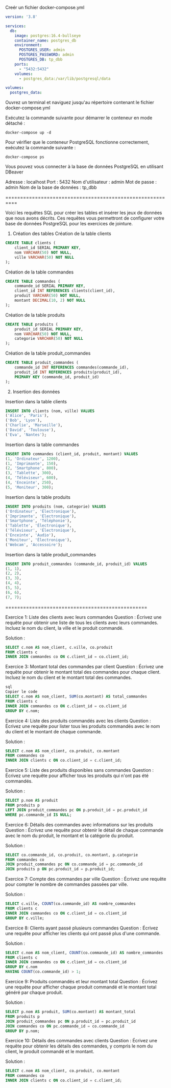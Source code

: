 
Creér un fichier docker-compose.yml

```yaml
version: '3.8'

services:
  db:
    image: postgres:16.4-bullseye
    container_name: postgres_db
    environment:
      POSTGRES_USER: admin
      POSTGRES_PASSWORD: admin
      POSTGRES_DB: tp_dbb
    ports:
      - "5432:5432"
    volumes:
      - postgres_data:/var/lib/postgresql/data

volumes:
  postgres_data:
```

Ouvrez un terminal et naviguez jusqu'au répertoire contenant le fichier docker-compose.yml

Exécutez la commande suivante pour démarrer le conteneur en mode détaché :

```console
docker-compose up -d
```

Pour vérifier que le conteneur PostgreSQL fonctionne correctement, exécutez la commande suivante :

```console
docker-compose ps
```

Vous pouvez vous connecter à la base de données PostgreSQL en utilisant DBeaver

Adresse : localhost
Port : 5432
Nom d'utilisateur : admin
Mot de passe : admin
Nom de la base de données : tp_dbb


==========================================================

Voici les requêtes SQL pour créer les tables et insérer les jeux de données que nous avons décrits. Ces requêtes vous permettront de configurer votre base de données PostgreSQL pour les exercices de jointure.

1. Création des tables
Création de la table clients
```sql
CREATE TABLE clients (
    client_id SERIAL PRIMARY KEY,
    nom VARCHAR(50) NOT NULL,
    ville VARCHAR(50) NOT NULL
);
```

Création de la table commandes

```sql
CREATE TABLE commandes (
    commande_id SERIAL PRIMARY KEY,
    client_id INT REFERENCES clients(client_id),
    produit VARCHAR(50) NOT NULL,
    montant DECIMAL(10, 2) NOT NULL
);
```
Création de la table produits

```sql
CREATE TABLE produits (
    produit_id SERIAL PRIMARY KEY,
    nom VARCHAR(50) NOT NULL,
    categorie VARCHAR(50) NOT NULL
);
```
Création de la table produit_commandes

```sql
CREATE TABLE produit_commandes (
    commande_id INT REFERENCES commandes(commande_id),
    produit_id INT REFERENCES produits(produit_id),
    PRIMARY KEY (commande_id, produit_id)
);
```

2. Insertion des données

Insertion dans la table clients

```sql
INSERT INTO clients (nom, ville) VALUES
('Alice', 'Paris'),
('Bob', 'Lyon'),
('Charlie', 'Marseille'),
('David', 'Toulouse'),
('Eva', 'Nantes');
```

Insertion dans la table commandes

```sql
INSERT INTO commandes (client_id, produit, montant) VALUES
(1, 'Ordinateur', 1200),
(1, 'Imprimante', 150),
(2, 'Smartphone', 800),
(3, 'Tablette', 300),
(4, 'Téléviseur', 600),
(4, 'Enceinte', 250),
(5, 'Moniteur', 300);
```

Insertion dans la table produits

```sql
INSERT INTO produits (nom, categorie) VALUES
('Ordinateur', 'Électronique'),
('Imprimante', 'Électronique'),
('Smartphone', 'Téléphonie'),
('Tablette', 'Électronique'),
('Téléviseur', 'Électronique'),
('Enceinte', 'Audio'),
('Moniteur', 'Électronique'),
('Webcam', 'Accessoire');
```

Insertion dans la table produit_commandes

```sql
INSERT INTO produit_commandes (commande_id, produit_id) VALUES
(1, 1),
(2, 2),
(3, 3),
(4, 4),
(5, 5),
(6, 6),
(7, 7);
```



================================================


Exercice 1: Liste des clients avec leurs commandes
Question : Écrivez une requête pour obtenir une liste de tous les clients avec leurs commandes. Incluez le nom du client, la ville et le produit commandé.

Solution :

```sql
SELECT c.nom AS nom_client, c.ville, co.produit
FROM clients c
INNER JOIN commandes co ON c.client_id = co.client_id;
```

Exercice 3: Montant total des commandes par client
Question : Écrivez une requête pour obtenir le montant total des commandes pour chaque client. Incluez le nom du client et le montant total des commandes.

```sql
sql
Copier le code
SELECT c.nom AS nom_client, SUM(co.montant) AS total_commandes
FROM clients c
INNER JOIN commandes co ON c.client_id = co.client_id
GROUP BY c.nom;
```

Exercice 4: Liste des produits commandés avec les clients
Question : Écrivez une requête pour lister tous les produits commandés avec le nom du client et le montant de chaque commande.

Solution :

```sql
SELECT c.nom AS nom_client, co.produit, co.montant
FROM commandes co
INNER JOIN clients c ON co.client_id = c.client_id;
```

Exercice 5: Liste des produits disponibles sans commandes
Question : Écrivez une requête pour afficher tous les produits qui n'ont pas été commandés.

Solution :

```sql
SELECT p.nom AS produit
FROM produits p
LEFT JOIN produit_commandes pc ON p.produit_id = pc.produit_id
WHERE pc.commande_id IS NULL;
```

Exercice 6: Détails des commandes avec informations sur les produits
Question : Écrivez une requête pour obtenir le détail de chaque commande avec le nom du produit, le montant et la catégorie du produit.

Solution :

```sql
SELECT co.commande_id, co.produit, co.montant, p.categorie
FROM commandes co
JOIN produit_commandes pc ON co.commande_id = pc.commande_id
JOIN produits p ON pc.produit_id = p.produit_id;
```

Exercice 7: Compte des commandes par ville
Question : Écrivez une requête pour compter le nombre de commandes passées par ville.

Solution :

```sql
SELECT c.ville, COUNT(co.commande_id) AS nombre_commandes
FROM clients c
INNER JOIN commandes co ON c.client_id = co.client_id
GROUP BY c.ville;
```

Exercice 8: Clients ayant passé plusieurs commandes
Question : Écrivez une requête pour afficher les clients qui ont passé plus d'une commande.

Solution :

```sql
SELECT c.nom AS nom_client, COUNT(co.commande_id) AS nombre_commandes
FROM clients c
INNER JOIN commandes co ON c.client_id = co.client_id
GROUP BY c.nom
HAVING COUNT(co.commande_id) > 1;
```

Exercice 9: Produits commandés et leur montant total
Question : Écrivez une requête pour afficher chaque produit commandé et le montant total généré par chaque produit.

Solution :

```sql
SELECT p.nom AS produit, SUM(co.montant) AS montant_total
FROM produits p
JOIN produit_commandes pc ON p.produit_id = pc.produit_id
JOIN commandes co ON pc.commande_id = co.commande_id
GROUP BY p.nom;
```

Exercice 10: Détails des commandes avec clients
Question : Écrivez une requête pour obtenir les détails des commandes, y compris le nom du client, le produit commandé et le montant.

Solution :

```sql
SELECT c.nom AS nom_client, co.produit, co.montant
FROM commandes co
INNER JOIN clients c ON co.client_id = c.client_id;
```




